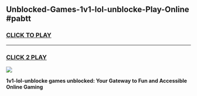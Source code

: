 
## Unblocked-Games-1v1-lol-unblocke-Play-Online #pabtt
<h3>
<a href="https://news.freeplayer.one?title=1v1-lol-unblocke&ref=3">CLICK TO PLAY</a></h3>
<hr>

<h3>
<a href="https://news.freeplayer.one?title=1v1-lol-unblocke&ref=3">CLICK 2 PLAY</a>
  
</h3>

<a href="https://news.freeplayer.one?title=1v1-lol-unblocke&ref=3"><img src="https://clearcache.store/games.png"></a>


**1v1-lol-unblocke games unblocked: Your Gateway to Fun and Accessible Online Gaming**
